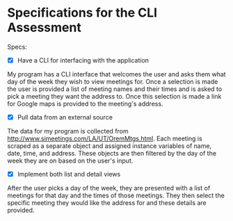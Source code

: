 # Specifications for the CLI Assessment

Specs:
- [x] Have a CLI for interfacing with the application

My program has a CLI interface that welcomes the user and asks them what day of the week they wish to view meetings for. Once a selection is made the user is provided a list of meeting names and their times and is asked to pick a meeting they want the address to. Once this selection is made a link for Google maps is provided to the meeting's address.


- [x] Pull data from an external source

The data for my program is collected from http://www.simeetings.com/LA/UT/OremMtgs.html. Each meeting is scraped as a separate object and assigned instance variables of name, date, time, and address. These objects are then filtered by the day of the week they are on based on the user's input.

- [x] Implement both list and detail views

After the user picks a day of the week, they are presented with a list of meetings for that day and the times of those meetings. They then select the specific meeting they would like the address for and these details are provided.
